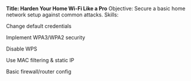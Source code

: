 **Title: Harden Your Home Wi-Fi Like a Pro**
Objective: Secure a basic home network setup against common attacks.
Skills:

Change default credentials

Implement WPA3/WPA2 security

Disable WPS

Use MAC filtering & static IP

Basic firewall/router config